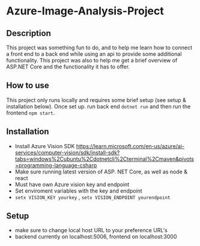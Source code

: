 # Azure-Image-Analysis-Project

## Description

This project was something fun to do, and to help me learn how to connect a front end to a back end while using an api to provide some additional functionality. This project was also to help me get a brief overview of ASP.NET Core and the functionality it has to offer.

## How to use

This project only runs locally and requires some brief setup (see setup & installation below). Once set up. run back end `dotnet run` and then run the frontend `npm start`.
 
## Installation

- Install Azure Vision SDK https://learn.microsoft.com/en-us/azure/ai-services/computer-vision/sdk/install-sdk?tabs=windows%2Cubuntu%2Cdotnetcli%2Cterminal%2Cmaven&pivots=programming-language-csharp
- Make sure running latest version of ASP. NET Core, as well as node & react
- Must have own Azure vision key and endpoint
- Set enviroment variables with the key and endpoint
- `setx VISION_KEY yourkey` , `setx VISION_ENDPOINT yourendpoint`

## Setup

- make sure to change local host URL to your preference URL's
- backend currently on localhost:5006, frontend on localhost:3000
